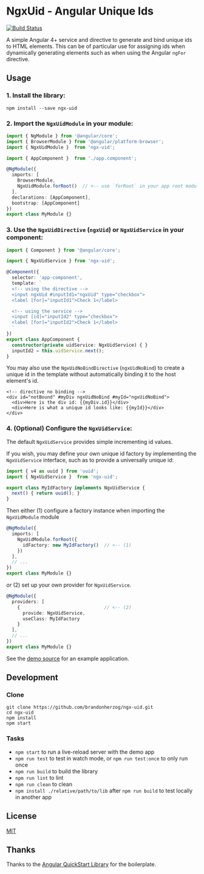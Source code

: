 # NgxUid - Angular Unique Ids

[![Build Status][travis-badge]][travis-badge-url]

[travis-badge]: https://travis-ci.org/brandonherzog/ngx-uid.svg?branch=master
[travis-badge-url]: https://travis-ci.org/brandonherzog/ngx-uid

A simple Angular 4+ service and directive to generate and bind unique ids to HTML elements.
This can be of particular use for assigning ids when dynamically generating elements such as when using the Angular `ngFor` directive.

## Usage

### 1. Install the library:

```
npm install --save ngx-uid
```

### 2. Import the `NgxUidModule` in your module:

```typescript
import { NgModule } from '@angular/core';
import { BrowserModule } from '@angular/platform-browser';
import { NgxUidModule }  from 'ngx-uid';

import { AppComponent }  from './app.component';

@NgModule({
  imports: [
    BrowserModule,
    NgxUidModule.forRoot()  // <-- use `forRoot` in your app root module
  ],
  declarations: [AppComponent],
  bootstrap: [AppComponent]
})
export class MyModule {}
```

### 3. Use the `NgxUidDirective` (`ngxUid`) or `NgxUidService` in your component:

```typescript
import { Component } from '@angular/core';

import { NgxUidService } from 'ngx-uid';

@Component({
  selector: 'app-component',
  template: `
  <!-- using the directive -->
  <input ngxUid #inputId1="ngxUid" type="checkbox">
  <label [for]="inputId1">Check 1</label>

  <!-- using the service -->
  <input [id]="inputId2" type="checkbox">
  <label [for]="inputId2">Check 1</label>
  `
})
export class AppComponent { 
  constructor(private uidService: NgxUidService) { }
  inputId2 = this.uidService.next();
}
```

You may also use the `NgxUidNoBindDirective` (`ngxUidNoBind`) to create a unique id in the template without automatically
binding it to the host element's id.

```
<!-- directive no binding -->
<div id="notBound" #myDiv ngxUidNoBind #myId="ngxUidNoBind">
  <div>Here is the div id: {{myDiv.id}}</div>
  <div>Here is what a unique id looks like: {{myId}}</div>
</div>
```

### 4. (Optional) Configure the `NgxUidService`:

The default `NgxUidService` provides simple incrementing id values.

If you wish, you may define your own unique id factory by implementing the `NgxUidService` interface, such as to provide a universally unique id:

```typescript
import { v4 as uuid } from 'uuid';
import { NgxUidService }  from 'ngx-uid';

export class MyIdFactory implements NgxUidService {
  next() { return uuid(); }
}
```

Then either (1) configure a factory instance when importing the `NgxUidModule` module
```typescript
@NgModule({
  imports: [
    NgxUidModule.forRoot({
      idFactory: new MyIdFactory()  // <-- (1)
    })
  ],
  // ...
})
export class MyModule {}
```

_or_ (2) set up your own provider for `NgxUidService`.
```typescript
@NgModule({
  providers: [
    {                               // <-- (2)
      provide: NgxUidService,
      useClass: MyIdFactory
    }
  ],
  // ...
})
export class MyModule {}
```

See the [demo source](src/demo) for an example application.

## Development

### Clone

```
git clone https://github.com/brandonherzog/ngx-uid.git
cd ngx-uid
npm install
npm start
```

### Tasks

- `npm start` to run a live-reload server with the demo app
- `npm run test` to test in watch mode, or `npm run test:once` to only run once
- `npm run build` to build the library
- `npm run lint` to lint 
- `npm run clean` to clean
- `npm install ./relative/path/to/lib` after `npm run build` to test locally in another app

## License

[MIT](LICENSE)

## Thanks

Thanks to the [Angular QuickStart Library](https://github.com/filipesilva/angular-quickstart-lib) for the boilerplate.
